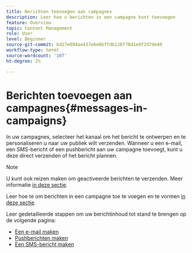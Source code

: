 ```yaml
---
title: Berichten toevoegen aan campagnes
description: Leer hoe u berichten in een campagne kunt toevoegen
feature: Overview
topic: Content Management
role: User
level: Beginner
source-git-commit: bd27e094ae437e6e0bffdb128f70d1e9f2d7de40
workflow-type: tm+mt
source-wordcount: '107'
ht-degree: 2%

---
```



# Berichten toevoegen aan campagnes{#messages-in- campaigns}

In uw campagnes, selecteer het kanaal om het bericht te ontwerpen en te personaliseren u naar uw publiek wilt verzenden. Wanneer u een e-mail, een SMS-bericht of een pushbericht aan uw campagne toevoegt, kunt u deze direct verzenden of het bericht plannen.

>[!NOTE]
>U kunt ook reizen maken om geactiveerde berichten te verzenden. Meer informatie [in deze sectie](messages-in-journeys.md).

Leer hoe te om berichten in een campagne toe te voegen en te vormen [in deze sectie](../campaigns/create-campaign.md).

Leer gedetailleerde stappen om uw berichtinhoud tot stand te brengen op de volgende pagina:

* [Een e-mail maken](create-email.md)
* [Pushberichten maken](create-push.md)
* [Een SMS-bericht maken](create-sms.md)
